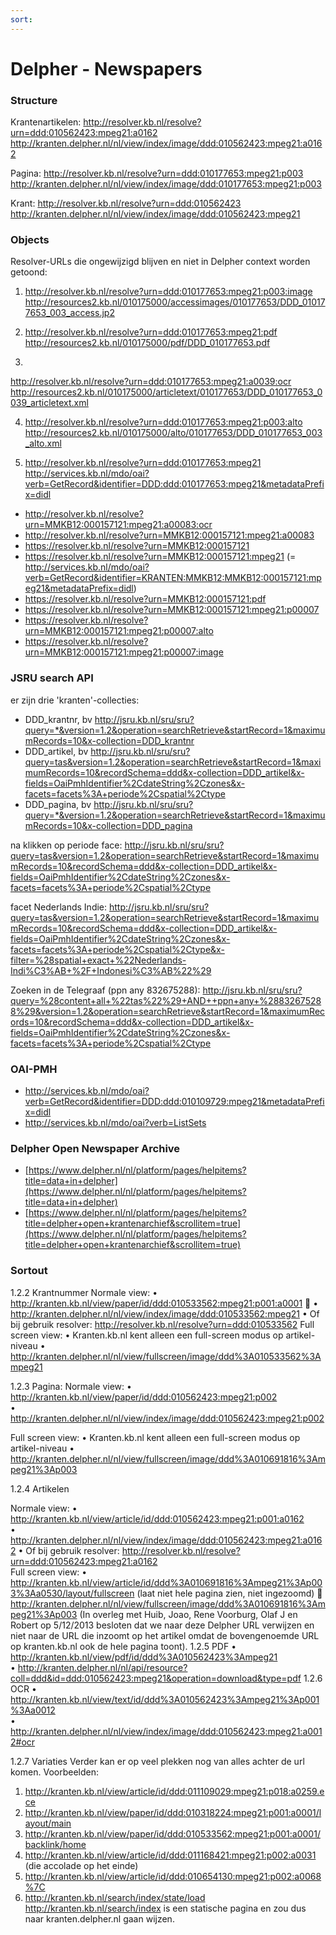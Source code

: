 ```yaml
---
sort: 
---
```


# Delpher - Newspapers

### Structure
Krantenartikelen: 
http://resolver.kb.nl/resolve?urn=ddd:010562423:mpeg21:a0162  http://kranten.delpher.nl/nl/view/index/image/ddd:010562423:mpeg21:a0162

Pagina:
http://resolver.kb.nl/resolve?urn=ddd:010177653:mpeg21:p003  http://kranten.delpher.nl/nl/view/index/image/ddd:010177653:mpeg21:p003

Krant: 
http://resolver.kb.nl/resolve?urn=ddd:010562423  http://kranten.delpher.nl/nl/view/index/image/ddd:010562423:mpeg21

### Objects

Resolver-URLs die ongewijzigd blijven en niet in Delpher context worden getoond:

1.	http://resolver.kb.nl/resolve?urn=ddd:010177653:mpeg21:p003:image  http://resources2.kb.nl/010175000/accessimages/010177653/DDD_010177653_003_access.jp2

2.	http://resolver.kb.nl/resolve?urn=ddd:010177653:mpeg21:pdf  http://resources2.kb.nl/010175000/pdf/DDD_010177653.pdf
3.	
http://resolver.kb.nl/resolve?urn=ddd:010177653:mpeg21:a0039:ocr  http://resources2.kb.nl/010175000/articletext/010177653/DDD_010177653_0039_articletext.xml 

4.	http://resolver.kb.nl/resolve?urn=ddd:010177653:mpeg21:p003:alto  http://resources2.kb.nl/010175000/alto/010177653/DDD_010177653_003_alto.xml 

5.	http://resolver.kb.nl/resolve?urn=ddd:010177653:mpeg21  http://services.kb.nl/mdo/oai?verb=GetRecord&identifier=DDD:ddd:010177653:mpeg21&metadataPrefix=didl
 


* http://resolver.kb.nl/resolve?urn=MMKB12:000157121:mpeg21:a00083:ocr
* http://resolver.kb.nl/resolve?urn=MMKB12:000157121:mpeg21:a00083
* https://resolver.kb.nl/resolve?urn=MMKB12:000157121
* https://resolver.kb.nl/resolve?urn=MMKB12:000157121:mpeg21 (= http://services.kb.nl/mdo/oai?verb=GetRecord&identifier=KRANTEN:MMKB12:MMKB12:000157121:mpeg21&metadataPrefix=didl)
* https://resolver.kb.nl/resolve?urn=MMKB12:000157121:pdf
* https://resolver.kb.nl/resolve?urn=MMKB12:000157121:mpeg21:p00007
* https://resolver.kb.nl/resolve?urn=MMKB12:000157121:mpeg21:p00007:alto
* https://resolver.kb.nl/resolve?urn=MMKB12:000157121:mpeg21:p00007:image

### JSRU search API

er zijn drie 'kranten'-collecties:

* DDD_krantnr, bv http://jsru.kb.nl/sru/sru?query=*&version=1.2&operation=searchRetrieve&startRecord=1&maximumRecords=10&x-collection=DDD_krantnr
* DDD_artikel, bv http://jsru.kb.nl/sru/sru?query=tas&version=1.2&operation=searchRetrieve&startRecord=1&maximumRecords=10&recordSchema=ddd&x-collection=DDD_artikel&x-fields=OaiPmhIdentifier%2CdateString%2Czones&x-facets=facets%3A+periode%2Cspatial%2Ctype
* DDD_pagina, bv http://jsru.kb.nl/sru/sru?query=*&version=1.2&operation=searchRetrieve&startRecord=1&maximumRecords=10&x-collection=DDD_pagina

na klikken op periode face:
http://jsru.kb.nl/sru/sru?query=tas&version=1.2&operation=searchRetrieve&startRecord=1&maximumRecords=10&recordSchema=ddd&x-collection=DDD_artikel&x-fields=OaiPmhIdentifier%2CdateString%2Czones&x-facets=facets%3A+periode%2Cspatial%2Ctype

facet Nederlands Indie:
http://jsru.kb.nl/sru/sru?query=tas&version=1.2&operation=searchRetrieve&startRecord=1&maximumRecords=10&recordSchema=ddd&x-collection=DDD_artikel&x-fields=OaiPmhIdentifier%2CdateString%2Czones&x-facets=facets%3A+periode%2Cspatial%2Ctype&x-filter=%28spatial+exact+%22Nederlands-Indi%C3%AB+%2F+Indonesi%C3%AB%22%29

Zoeken in de Telegraaf (ppn any 832675288):
http://jsru.kb.nl/sru/sru?query=%28content+all+%22tas%22%29+AND++ppn+any+%28832675288%29&version=1.2&operation=searchRetrieve&startRecord=1&maximumRecords=10&recordSchema=ddd&x-collection=DDD_artikel&x-fields=OaiPmhIdentifier%2CdateString%2Czones&x-facets=facets%3A+periode%2Cspatial%2Ctype

### OAI-PMH
- http://services.kb.nl/mdo/oai?verb=GetRecord&identifier=DDD:ddd:010109729:mpeg21&metadataPrefix=didl
- http://services.kb.nl/mdo/oai?verb=ListSets

### Delpher Open Newspaper Archive
* [https://www.delpher.nl/nl/platform/pages/helpitems?title=data+in+delpher](https://www.delpher.nl/nl/platform/pages/helpitems?title=data+in+delpher)
* [https://www.delpher.nl/nl/platform/pages/helpitems?title=delpher+open+krantenarchief&scrollitem=true](https://www.delpher.nl/nl/platform/pages/helpitems?title=delpher+open+krantenarchief&scrollitem=true)

### Sortout 

1.2.2	Krantnummer
Normale view:
•	http://kranten.kb.nl/view/paper/id/ddd:010533562:mpeg21:p001:a0001 
•	http://kranten.delpher.nl/nl/view/index/image/ddd:010533562:mpeg21 
•	Of bij gebruik resolver: http://resolver.kb.nl/resolve?urn=ddd:010533562 
Full screen view:
•	Kranten.kb.nl kent alleen een full-screen modus op artikel-niveau
•	http://kranten.delpher.nl/nl/view/fullscreen/image/ddd%3A010533562%3Ampeg21 

1.2.3	Pagina:
Normale view:
•	http://kranten.kb.nl/view/paper/id/ddd:010562423:mpeg21:p002   
•	http://kranten.delpher.nl/nl/view/index/image/ddd:010562423:mpeg21:p002

Full screen view:
•	Kranten.kb.nl kent alleen een full-screen modus op artikel-niveau
•	http://kranten.delpher.nl/nl/view/fullscreen/image/ddd%3A010691816%3Ampeg21%3Ap003 

1.2.4 Artikelen

Normale view:
•	http://kranten.kb.nl/view/article/id/ddd:010562423:mpeg21:p001:a0162   
•	http://kranten.delpher.nl/nl/view/index/image/ddd:010562423:mpeg21:a0162 
•	Of bij gebruik resolver: http://resolver.kb.nl/resolve?urn=ddd:010562423:mpeg21:a0162  
Full screen view:
•	http://kranten.kb.nl/view/article/id/ddd%3A010691816%3Ampeg21%3Ap003%3Aa0530/layout/fullscreen (laat niet hele pagina zien, niet ingezoomd) 
http://kranten.delpher.nl/nl/view/fullscreen/image/ddd%3A010691816%3Ampeg21%3Ap003
(In overleg met Huib, Joao, Rene Voorburg, Olaf J en Robert op 5/12/2013 besloten dat we naar deze Delpher URL verwijzen en niet naar de URL die inzoomt op het artikel omdat de bovengenoemde URL op kranten.kb.nl ook de hele pagina toont).
 1.2.5	PDF
•	http://kranten.kb.nl/view/pdf/id/ddd%3A010562423%3Ampeg21    
•	http://kranten.delpher.nl/nl/api/resource?coll=ddd&id=ddd:010562423:mpeg21&operation=download&type=pdf 
1.2.6	OCR
•	http://kranten.kb.nl/view/text/id/ddd%3A010562423%3Ampeg21%3Ap001%3Aa0012    
•	http://kranten.delpher.nl/nl/view/index/image/ddd:010562423:mpeg21:a0012#ocr 

1.2.7	Variaties
Verder kan er op veel plekken nog van alles achter de url komen. Voorbeelden:
1.	http://kranten.kb.nl/view/article/id/ddd:011109029:mpeg21:p018:a0259.ece 
2.	http://kranten.kb.nl/view/paper/id/ddd:010318224:mpeg21:p001:a0001/layout/main  
3.	http://kranten.kb.nl/view/paper/id/ddd:010533562:mpeg21:p001:a0001/backlink/home 
4.	http://kranten.kb.nl/view/article/id/ddd:011168421:mpeg21:p002:a0031  (die accolade op het einde)
5.	http://kranten.kb.nl/view/article/id/ddd:010654130:mpeg21:p002:a0068%7C 
6.	http://kranten.kb.nl/search/index/state/load http://kranten.kb.nl/search/index is een statische pagina en zou dus naar kranten.delpher.nl gaan wijzen.

